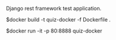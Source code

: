Django rest framework test application.

<p>$docker build -t quiz-docker -f Dockerfile .</p>
<p>$docker run -it -p 80:8888 quiz-docker </p>
